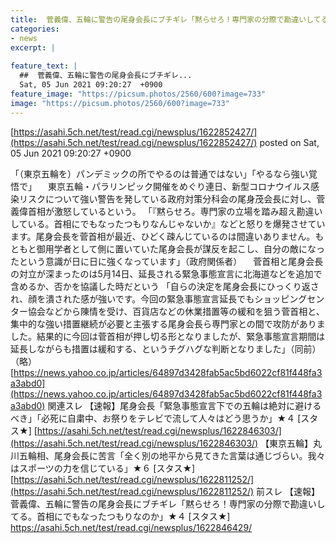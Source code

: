 ```yaml
---
title:  菅義偉、五輪に警告の尾身会長にブチギレ「黙らせろ！専門家の分際で勘違いしてる。首相にでもなったつもりなのか」★５  
categories:
- news
excerpt: |
  
feature_text: |
  ##  菅義偉、五輪に警告の尾身会長にブチギレ...
  Sat, 05 Jun 2021 09:20:27  +0900
feature_image: "https://picsum.photos/2560/600?image=733"
image: "https://picsum.photos/2560/600?image=733"
---
```


[https://asahi.5ch.net/test/read.cgi/newsplus/1622852427/](https://asahi.5ch.net/test/read.cgi/newsplus/1622852427/)
posted on Sat, 05 Jun 2021 09:20:27  +0900

<!--more-->

「（東京五輪を）パンデミックの所でやるのは普通ではない」「やるなら強い覚悟で」 　東京五輪・パラリンピック開催をめぐり連日、新型コロナウイルス感染リスクについて強い警告を発している政府対策分科会の尾身茂会長に対し、菅義偉首相が激怒しているという。 「『黙らせろ。専門家の立場を踏み超え勘違いしている。首相にでもなったつもりなんじゃないか』などと怒りを爆発させています。尾身会長を菅首相が最近、ひどく疎んじているのは間違いありません。もともと御用学者として側に置いていた尾身会長が謀反を起こし、自分の敵になったという意識が日に日に強くなっています」（政府関係者） 　菅首相と尾身会長の対立が深まったのは5月14日、延長される緊急事態宣言に北海道などを追加で含めるか、否かを協議した時だという 「自らの決定を尾身会長にひっくり返され、顔を潰された感が強いです。今回の緊急事態宣言延長でもショッピングセンター協会などから陳情を受け、百貨店などの休業措置等の緩和を狙う菅首相と、集中的な強い措置継続が必要と主張する尾身会長ら専門家との間で攻防がありました。結果的に今回は菅首相が押し切る形となりましたが、緊急事態宣言期間は延長しながらも措置は緩和する、というチグハグな判断となりました」（同前） （略） [https://news.yahoo.co.jp/articles/64897d3428fab5ac5bd6022cf81f448fa3a3abd0](https://news.yahoo.co.jp/articles/64897d3428fab5ac5bd6022cf81f448fa3a3abd0) 関連スレ 【速報】尾身会長「緊急事態宣言下での五輪は絶対に避けるべき」「必死に自粛中、お祭りをテレビで流して人々はどう思うか」★４ [スタス★] [https://asahi.5ch.net/test/read.cgi/newsplus/1622846303/](https://asahi.5ch.net/test/read.cgi/newsplus/1622846303/) 【東京五輪】丸川五輪相、尾身会長に苦言「全く別の地平から見てきた言葉は通じづらい。我々はスポーツの力を信じている」★６ [スタス★] [https://asahi.5ch.net/test/read.cgi/newsplus/1622811252/](https://asahi.5ch.net/test/read.cgi/newsplus/1622811252/) 前スレ 【速報】菅義偉、五輪に警告の尾身会長にブチギレ「黙らせろ！専門家の分際で勘違いしてる。首相にでもなったつもりなのか」★４ [スタス★] https://asahi.5ch.net/test/read.cgi/newsplus/1622846429/
